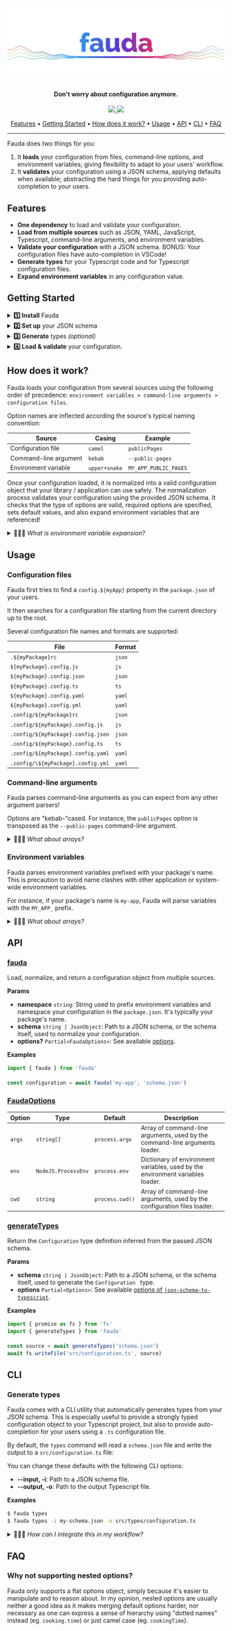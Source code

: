 <h1 align="center">
  <img src="https://raw.githubusercontent.com/ngryman/artworks/master/fauda/heading/fauda@2x.png" alt="Fauda" with="600">
</h1>
<h4 align="center">Don't worry about configuration anymore.</h4>

<p align="center">
  <a href="https://www.npmjs.com/package/fauda">
    <img src="https://img.shields.io/npm/v/fauda" />
  </a>
  <a href="https://github.com/ngryman/fauda/actions">
    <img src="https://img.shields.io/github/workflow/status/ngryman/fauda/ci" />
  </a>
</p>

<p align="center">
  <a href="#features">Features</a> •
  <a href="#getting-started">Getting Started</a> •
  <a href="#how-does-it-work">How does it work?</a> •
  <a href="#usage">Usage</a> •
  <a href="#api">API</a> •
  <a href="#cli">CLI</a> •
  <a href="#faq">FAQ</a>
</p>

---

Fauda does two things for you:

1. It **loads** your configuration from files, command-line options, and environment variables; giving flexibility to adapt to your users' workflow.
2. It **validates** your configuration using a JSON schema, applying defaults when available; abstracting the hard things for you providing auto-completion to your users.

## Features

- **One dependency** to load and validate your configuration.
- **Load from multiple sources** such as JSON, YAML, JavaScript, Typescript, command-line arguments, and environment variables.
- **Validate your configuration** with a JSON schema. BONUS: Your configuration files have auto-completion in VSCode!
- **Generate types** for your Typescript code and for Typescript configuration files.
- **Expand environment variables** in any configuration value.

## Getting Started

<details>
<summary><b>1️⃣ Install</b> Fauda</summary><br>

```sh
npm install fauda
```

</details>

<details>
<summary><b>2️⃣ Set up</b> your JSON schema</summary><br>

Create a `schema.json` file:

```json
{
  "$schema": "http://json-schema.org/draft-07/schema",
  "title": "My awesome app configuration",
  "type": "object",
  "properties": {
    "$schema": {
      "description": "Path to my app's schema.",
      "type": "string"
    },
    "port": {
      "description": "The port the server listens to.",
      "type": "number",
      "default": 3000
    },
    "open": {
      "description": "Open in a browser tab if true.",
      "type": "boolean",
      "default": false
    },
    "mode": {
      "description": "Mode of the app.",
      "type": "string",
      "enum": ["development", "production"],
      "default": "${NODE_ENV}"
    },
    "publicPages": {
      "description": "A list of public pages.",
      "type": "array",
      "items": {
        "type": "string"
      }
    }
  },
  "required": ["publicPages"]
}
```

Fauda relies on a [JSON schema](https://json-schema.org/) to load and validate your configuration, but also to generate types.

For more information on how to creat this schema, please take a look at the [Getting Started](https://json-schema.org/learn/getting-started-step-by-step.html) guide.

</details>

<details>
<summary><b>3️⃣ Generate</b> types <i>(optional)</i></summary><br>

Generate a `src/configuration.ts` file:

```sh
$ npx fauda types
```

For more information, please take a look at [CLI](#cli).

```ts
export interface Configuration {
  port?: number
  open?: boolean
  mode?: 'development' | 'production'
  publicPages: string[]
}
```

</details>

<details>
<summary><b>4️⃣ Load & validate</b> your configuration.</summary><br>

Assuming your package is named `my-app`:

```ts
import { fauda } from 'fauda'
import { Configuration } from './configuration'

async function loadConfiguration() {
  try {
    const configuration = await fauda<Configuration>('my-app')
  } catch (err) {
    console.error(err.message)
  }
}
```

</details>

## How does it work?

Fauda loads your configuration from several sources using the following order of precedence: `environment variables > command-line arguments > configuration files`.

Option names are inflected according the source's typical naming convention:

| Source                | Casing        | Example               |
| --------------------- | ------------- | --------------------- |
| Configuration file    | `camel`       | `publicPages`         |
| Command-line argument | `kebab`       | `--public-pages`      |
| Environment variable  | `upper+snake` | `MY_APP_PUBLIC_PAGES` |

Once your configuration loaded, it is normalized into a valid configuration object that your library / application can use safely. The normalization process validates your configuration using the provided JSON schema. It checks that the type of options are valid, required options are specified, sets default values, and also expand environment variables that are referenced!

<details>
<summary>🙋🏻‍♂️ <i>What is environment variable expansion?</i></summary><br>

You can reference an environment variable's name as your option's value. Fauda will replace it by the variable's value when loading the configuration.

Here's an example of an option referencing a environment variable:

```json
{
  "mode": "${NODE_ENV}"
}
```

</details>

## Usage

### Configuration files

Fauda first tries to find a `config.${myApp}` property in the `package.json` of your users.

It then searches for a configuration file starting from the current directory up to the root.

Several configuration file names and formats are supported:

| File                               | Format |
| ---------------------------------- | ------ |
| `.${myPackage}rc`                  | `json` |
| `${myPackage}.config.js`           | `js`   |
| `${myPackage}.config.json`         | `json` |
| `${myPackage}.config.ts`           | `ts`   |
| `${myPackage}.config.yaml`         | `yaml` |
| `${myPackage}.config.yml`          | `yaml` |
| `.config/${myPackage}rc`           | `json` |
| `.config/${myPackage}.config.js`   | `js`   |
| `.config/${myPackage}.config.json` | `json` |
| `.config/${myPackage}.config.ts`   | `ts`   |
| `.config/${myPackage}.config.yaml` | `yaml` |
| `.config/\${myPackage}.config.yml` | `yaml` |

### Command-line arguments

Fauda parses command-line arguments as you can expect from any other argument parsers!

Options are "kebab-"cased. For instance, the `publicPages` option is transposed as the `--public-pages` command-line argument.

<details>
<summary>🙋🏻‍♂️ <i>What about arrays?</i></summary><br>

Arrays are supported in two ways.

1. Declare a JSON-compatible array as value.
2. Use the same argument multiple times.

Here's an example that gives the same result:

```sh
$ my-app --public-pages=/home --public-pages=/about
$ my-app --types="['/home', '/about']"
```

</details>

### Environment variables

Fauda parses environment variables prefixed with your package's name. This is precaution to avoid name clashes with other application or system-wide environment variables.

For instance, if your package's name is `my-app`, Fauda will parse variables with the `MY_APP_` prefix.

<details>
<summary>🙋🏻‍♂️ <i>What about arrays?</i></summary><br>

Arrays are supported! You simply need to declare a JSON-compatible array wrapped between quotes.

Here's an example:

```sh
$ MY_APP_PUBLIC_PAGES="['/home', '/about']"
```

</details>

## API

### [fauda](src/fauda.ts)

Load, normalize, and return a configuration object from multiple sources.

**Params**

- **namespace** `string`: String used to prefix environment variables and namespace your configuration in the `package.json`. It's typically your package's name.
- **schema** `string | JsonObject`: Path to a JSON schema, or the schema itself, used to normalize your configuration.
- **options?** `Partial<FaudaOptions>`: See available [options](#options).

**Examples**

```ts
import { fauda } from 'fauda'

const configuration = await fauda('my-app', 'schema.json')
```

### [FaudaOptions](src/types.ts)

| Option | Type                | Default         | Description                                                                    |
| ------ | ------------------- | --------------- | ------------------------------------------------------------------------------ |
| `args` | `string[]`          | `process.argv`  | Array of command-line arguments, used by the command-line arguments loader.    |
| `env`  | `NodeJS.ProcessEnv` | `process.env`   | Dictionary of environment variables, used by the environment variables loader. |
| `cwd`  | `string`            | `process.cwd()` | Array of command-line arguments, used by the configuration files loader.       |

### [generateTypes](src/generator.ts)

Return the `Configuration` type definition inferred from the passed JSON schema.

**Params**

- **schema** `string | JsonObject`: Path to a JSON schema, or the schema itself, used to generate the `Configuration ` type.
- **options** `Partial<Options>`: See available [options of `json-schema-to-typescript`](https://github.com/bcherny/json-schema-to-typescript#options).

**Examples**

```ts
import { promise as fs } from 'fs'
import { generateTypes } from 'fauda'

const source = await generateTypes('schema.json')
await fs.writeFile('src/configuration.ts', source)
```

## CLI

### Generate types

Fauda comes with a CLI utility that automatically generates types from your JSON schema. This is especially useful to provide a strongly typed configuration object to your Typescript project, but also to provide auto-completion for your users using a `.ts` configuration file.

By default, the `types` command will read a `schema.json` file and write the output to a `src/configuration.ts` file:

You can change these defaults with the following CLI options:

- **--input, -i**: Path to a JSON schema file.
- **--output, -o**: Path to the output Typescript file.

**Examples**

```sh
$ fauda types
$ fauda types -i my-schema.json -o src/types/configuration.ts
```

<details>
<summary>🙋🏻‍♂️ <i>How can I integrate this in my workflow?</i></summary><br>

Typescript projects generally have a `build` script to transpile sources to plain JavaScript. You can generate your types right before using with the `prebuild` script:

```json
{
  "scripts": {
    "build": "tsc",
    "prebuild": "fauda types"
  }
}
```

Usually you will also want to watch for changes to your schema and reflect these changes in the generated types to benefit from your IDE's automcompletion.

Assuming you have `dev` script that watches for changes, you could split your scripts to transpile your code and generate your types

Assuming your project has `build` script, you can create a dedicated `build:config:types` script to generate your types:
Arrays are supported! You simply need to declare a JSON-compatible array wrapped between quotes.

Here's an example:

```sh
$ MY_APP_PUBLIC_PAGES="['/home', '/about']"
```

</details>

## FAQ

### Why not supporting nested options?

Fauda only supports a flat options object, simply because it's easier to manipulate and to reason about. In my opinion, nested options are usually neither a good idea as it makes merging default options harder, nor necessary as one can express a sense of hierarchy using "dotted names" instead (eg. `cooking.time`) or just camel case (eg. `cookingTime`).
